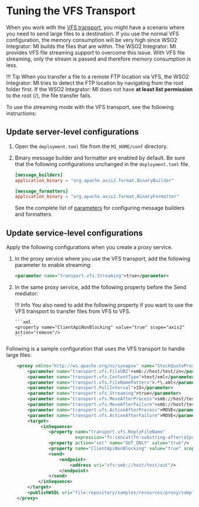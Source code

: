 # Tuning the VFS Transport

When you work with the [VFS transport]({{base_path}}/reference/synapse-properties/transport-parameters/vfs-transport-parameters), you might have a scenario where you need to send large files to a destination. If you use the normal VFS configuration, the memory consumption will be very high since WSO2 Integrator: MI builds the files that are within. The WSO2 Integrator: MI provides VFS file streaming support to overcome this issue. With VFS file streaming, only the stream is
passed and therefore memory consumption is less.

!!! Tip
    When you transfer a file to a remote FTP location via VFS, the WSO2 Integrator: MI tries to detect the FTP location by navigating from the root folder first. If the WSO2 Integrator: MI does not have **at least list permission** to the root (/), the file transfer fails.

To use the streaming mode with the VFS transport, see the following instructions:

## Update server-level configurations

1. Open the `deployment.toml` file from the `MI_HOME/conf` directory.
2. Binary message builder and formatter are enabled by default. Be sure that the following configurations unchanged in the `deployment.toml` file.

    ```toml
    [message_builders]
    application_binary = "org.apache.axis2.format.BinaryBuilder"   
 
    [message_formatters]
    application_binary = "org.apache.axis2.format.BinaryFormatter"
    ```

    See the complete list of [parameters]({{base_path}}/reference/config-catalog-mi) for configuring message builders and formatters.

## Update service-level configurations

Apply the following configurations when you create a proxy service.

1.  In the proxy service where you use the VFS transport, add the following parameter to enable streaming:

    ```xml
    <parameter name="transport.vfs.Streaming">true</parameter>
    ```

2.  In the same proxy service, add the following property before the Send mediator:

    !!! Info
        You also need to add the following property if you want to use the VFS transport to transfer files from VFS to VFS.
    
        ```xml
        <property name="ClientApiNonBlocking" value="true" scope="axis2" action="remove"/>
        ```

Following is a sample configuration that uses the VFS transport to handle large files:

```xml
    <proxy xmlns="http://ws.apache.org/ns/synapse" name="StockQuoteProxy" transports="vfs">
        <parameter name="transport.vfs.FileURI">smb://host/test/in</parameter>        
        <parameter name="transport.vfs.ContentType">text/xml</parameter>
        <parameter name="transport.vfs.FileNamePattern">.*\.xml</parameter>
        <parameter name="transport.PollInterval">15</parameter>
        <parameter name="transport.vfs.Streaming">true</parameter>
        <parameter name="transport.vfs.MoveAfterProcess">smb://host/test/original</parameter>            
        <parameter name="transport.vfs.MoveAfterFailure">smb://host/test/original</parameter>          
        <parameter name="transport.vfs.ActionAfterProcess">MOVE</parameter>
        <parameter name="transport.vfs.ActionAfterFailure">MOVE</parameter>
        <target>
             <inSequence>
                <property name="transport.vfs.ReplyFileName"
                          expression="fn:concat(fn:substring-after(${properties.MessageID}, 'urn:uuid:'), '.xml')" scope="transport"/>
                <property action="set" name="OUT_ONLY" value="true"/>
                <property name="ClientApiNonBlocking" value="true" scope="axis2" action="remove"/>
                <send>
                    <endpoint>
                        <address uri="vfs:smb://host/test/out"/> 
                    </endpoint>
                </send>
            </inSequence>
        </target>
        <publishWSDL uri="file:repository/samples/resources/proxy/sample_proxy_1.wsdl"/>
    </proxy>
```
